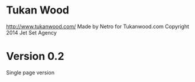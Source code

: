 Tukan Wood
=====

http://www.tukanwood.com/
Made by Netro for Tukanwood.com
Copyright 2014 Jet Set Agency

Version 0.2
=====
Single page version
